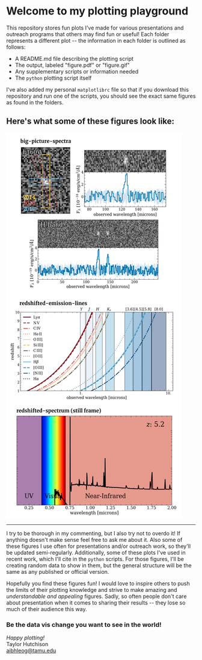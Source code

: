 # Welcome to my plotting playground
This repository stores fun plots I've made for various presentations and outreach programs that others may find fun or useful!  Each folder represents a different plot -- the information in each folder is outlined as follows:

- A README.md file describing the plotting script
- The output, labeled "figure.pdf" or "figure.gif"
- Any supplementary scripts or information needed
- The `python` plotting script itself

I've also added my personal `matplotlibrc` file so that if you download this repository and run one of the scripts, you should see the exact same figures as found in the folders.  
  

## Here's what some of these figures look like:
![visualization of some of the figures](plotting-playground.png)

-------------------------

I try to be thorough in my commenting, but I also try not to overdo it!  If anything doesn't make sense feel free to ask me about it. Also some of these figures I use often for presentations and/or outreach work, so they'll be updated semi-regularly. Additionally, some of these plots I've used in recent work, which I'll cite in the `python` scripts.  For those figures, I'll be creating random data to show in them, but the general structure will be the same as any published or official version.

Hopefully you find these figures fun!  I would love to inspire others to push the limits of their plotting knowledge and strive to make amazing and _understandable and appealing_ figures.  Sadly, so often people don't care about presentation when it comes to sharing their results -- they lose so much of their audience this way. 
### Be the data vis change you want to see in the world!

*Happy plotting!*  
Taylor Hutchison  
aibhleog@tamu.edu
